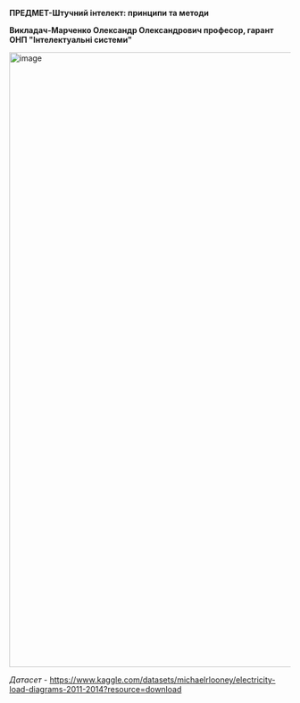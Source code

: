 **ПРЕДМЕТ-Штучний інтелект: принципи та методи**


**Викладач-Марченко Олександр Олександрович професор, гарант ОНП "Інтелектуальні системи"**


<img width="1851" height="1100" alt="image" src="https://github.com/user-attachments/assets/97c7b46e-2f7a-4535-aff6-5568c00f3a84" />


*Датасет* - https://www.kaggle.com/datasets/michaelrlooney/electricity-load-diagrams-2011-2014?resource=download

